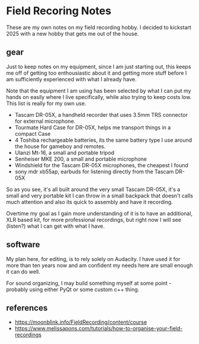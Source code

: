 # Field Recoring Notes

These are my own notes on my field recording hobby. I decided to kickstart 2025 with a new hobby that gets me out of the house.

## gear

Just to keep notes on my equipment, since I am just starting out, this keeps me off of getting too enthousiastic about it and getting more stuff before I am sufficiently experienced with what I already have.

Note that the equipment I am using has been selected by what I can put my hands on easily where I live specifically, while also trying to keep costs low. This list is really for my own use.

- Tascam DR-05X, a handheld recorder that uses 3.5mm TRS connector for external microphone.
- Tourmate Hard Case for DR-05X, helps me transport things in a compact Case
- 4 Toshiba rechargeable batteries, its the same battery type I use around the house for gameboy and remotes.
- Ulanzi Mt-16, a small and portable tripod
- Senheiser MKE 200, a small and portable microphone
- Windshield for the Tascam DR-05X microphones, the cheapest I found
- sony mdr xb55ap, earbuds for listening directly from the Tascam DR-05X

So as you see, it's all built around the very small Tascam DR-05X, it's a small and very portable kit I can throw in a small backpack that doesn't calls much attention and also its quick to assembly and have it recording.

Overtime my goal as I gain more understanding of it is to have an additional, XLR based kit, for more professional recordings, but right now I will see (listen?) what I can get with what I have.

## software

My plan here, for editing, is to rely solely on Audacity. I have used it for more than ten years now and am confident my needs here are small enough it can do well.

For sound organizing, I may build something myself at some point - probably using either PyQt or some custom c++ thing.

## references

- https://moonblink.info/FieldRecording/content/course
- https://www.melissapons.com/tutorials/how-to-organise-your-field-recordings

